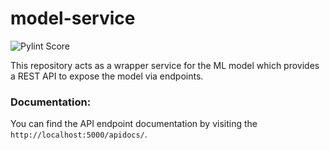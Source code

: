 # model-service

![Pylint Score](https://img.shields.io/badge/pylint-9%2E82%2F10-brightgreen)

This repository acts as a wrapper service for the ML model which provides a REST API to expose the model via endpoints.

### Documentation:

You can find the API endpoint documentation by visiting the `http://localhost:5000/apidocs/`.
